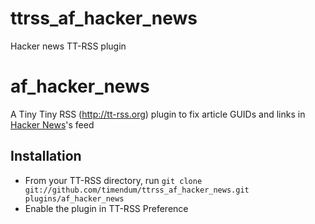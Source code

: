 ttrss_af_hacker_news
====================

Hacker news TT-RSS plugin


af_hacker_news
=================

A Tiny Tiny RSS (http://tt-rss.org) plugin to fix article GUIDs and links in [Hacker News](https://news.ycombinator.com/)'s  feed

Installation
------------
 - From your TT-RSS directory, run
    `git clone git://github.com/timendum/ttrss_af_hacker_news.git plugins/af_hacker_news`
 - Enable the plugin in TT-RSS Preference
